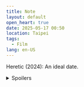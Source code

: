 ```yaml
---
title: Note
layout: default
open_heart: true
date: 2025-05-17 00:50
location: Taipei
tags: 
  - Film
lang: en-US
---
```


Heretic (2024): An ideal date.

<details><summary>Spoilers</summary>

Games, music, philosophy, religion? sign me up! Bonus: ends in fulfilling my death wish? what a dream!

</details>
